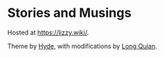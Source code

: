 # Stories and Musings

Hosted at <https://lizzy.wiki/>.

Theme by [Hyde](https://github.com/poole/hyde), with modifications by 
[Long Quian](https://github.com/qian256/qian256.github.io).
